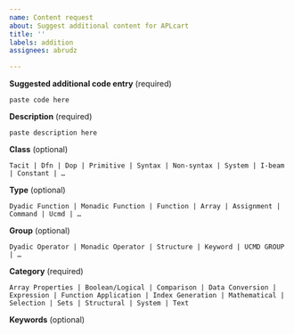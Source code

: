 ```yaml
---
name: Content request
about: Suggest additional content for APLcart
title: ''
labels: addition
assignees: abrudz

---
```


**Suggested additional code entry** (required)
```
paste code here
```

**Description** (required)
```
paste description here
```

**Class** (optional)
```
Tacit | Dfn | Dop | Primitive | Syntax | Non-syntax | System | I-beam | Constant | …
```

**Type** (optional)
```
Dyadic Function | Monadic Function | Function | Array | Assignment | Command | Ucmd | …
```

**Group** (optional)
```
Dyadic Operator | Monadic Operator | Structure | Keyword | UCMD GROUP | …
```

**Category** (required)
```
Array Properties | Boolean/Logical | Comparison | Data Conversion | Expression | Function Application | Index Generation | Mathematical | Selection | Sets | Structural | System | Text
```

**Keywords** (optional)
